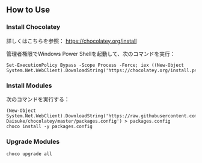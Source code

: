 ## How to Use

### Install Chocolatey

詳しくはこちらを参照： https://chocolatey.org/install

管理者権限でWindows Power Shellを起動して、次のコマンドを実行：

    Set-ExecutionPolicy Bypass -Scope Process -Force; iex ((New-Object System.Net.WebClient).DownloadString('https://chocolatey.org/install.ps1'))

### Install Modules

次のコマンドを実行する：

    (New-Object System.Net.WebClient).DownloadString('https://raw.githubusercontent.com/Maki-Daisuke/chocolatey/master/packages.config') > packages.config
    choco install -y packages.config

### Upgrade Modules

    choco upgrade all
